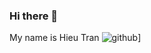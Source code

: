 ### Hi there 👋

My name is Hieu Tran ![github](https://img.shields.io/badge/GitHub-000000?style=for-the-badge&logo=GitHub&logoColor=white)] 

<!--
**tinasot9874/tinasot9874** is a ✨ _special_ ✨ repository because its `README.md` (this file) appears on your GitHub profile.

Here are some ideas to get you started:

- 🔭 I’m currently working on ...
- 🌱 I’m currently learning ...
- 👯 I’m looking to collaborate on ...
- 🤔 I’m looking for help with ...
- 💬 Ask me about ...
- 📫 How to reach me: ...
- 😄 Pronouns: ...
- ⚡ Fun fact: ...
-->
